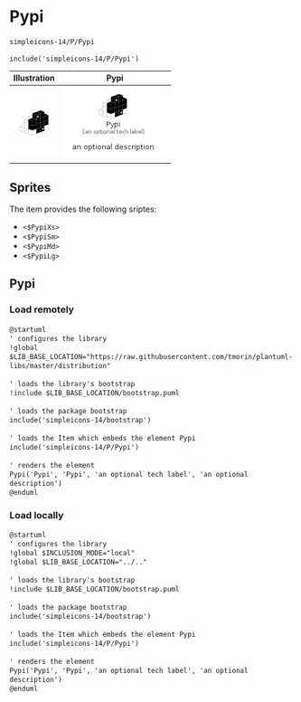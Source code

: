 # Pypi


```text
simpleicons-14/P/Pypi
```

```text
include('simpleicons-14/P/Pypi')
```



| Illustration | Pypi |
| :---: | :---: |
| ![illustration for Illustration](../../simpleicons-14/P/Pypi.png) | ![illustration for Pypi](../../simpleicons-14/P/Pypi.Local.png) |



## Sprites
The item provides the following sriptes:

- `<$PypiXs>`
- `<$PypiSm>`
- `<$PypiMd>`
- `<$PypiLg>`





## Pypi

### Load remotely
```plantuml
@startuml
' configures the library
!global $LIB_BASE_LOCATION="https://raw.githubusercontent.com/tmorin/plantuml-libs/master/distribution"

' loads the library's bootstrap
!include $LIB_BASE_LOCATION/bootstrap.puml

' loads the package bootstrap
include('simpleicons-14/bootstrap')

' loads the Item which embeds the element Pypi
include('simpleicons-14/P/Pypi')

' renders the element
Pypi('Pypi', 'Pypi', 'an optional tech label', 'an optional description')
@enduml
```

### Load locally
```plantuml
@startuml
' configures the library
!global $INCLUSION_MODE="local"
!global $LIB_BASE_LOCATION="../.."

' loads the library's bootstrap
!include $LIB_BASE_LOCATION/bootstrap.puml

' loads the package bootstrap
include('simpleicons-14/bootstrap')

' loads the Item which embeds the element Pypi
include('simpleicons-14/P/Pypi')

' renders the element
Pypi('Pypi', 'Pypi', 'an optional tech label', 'an optional description')
@enduml
```

